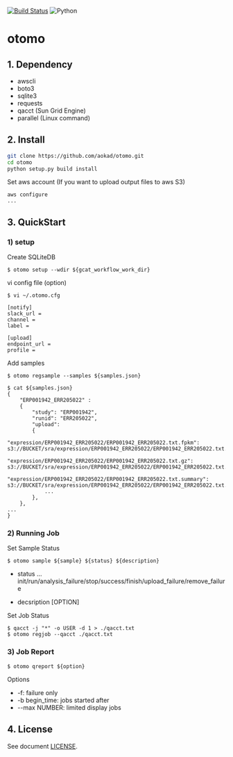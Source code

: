 [![Build Status](https://api.travis-ci.com/aokad/otomo.svg?branch=master)](https://travis-ci.com/github/aokad/otomo)
![Python](https://img.shields.io/badge/python-3.6%20%7C%203.7%20%7C%203.8-blue.svg)

# otomo

## 1. Dependency

 - awscli
 - boto3
 - sqlite3
 - requests
 - qacct (Sun Grid Engine)
 - parallel (Linux command)

## 2. Install

```Bash
git clone https://github.com/aokad/otomo.git
cd otomo
python setup.py build install
```

Set aws account (If you want to upload output files to aws S3)
```
aws configure
...
```

## 3. QuickStart

### 1) setup

Create SQLiteDB
```
$ otomo setup --wdir ${gcat_workflow_work_dir}
```

vi config file (option)
```
$ vi ~/.otomo.cfg

[notify]
slack_url = 
channel = 
label = 

[upload]
endpoint_url = 
profile = 
```

Add samples
```
$ otomo regsample --samples ${samples.json}
```

```
$ cat ${samples.json}
{
    "ERP001942_ERR205022" :
    {
        "study": "ERP001942",
        "runid": "ERR205022",
        "upload": 
        {
            "expression/ERP001942_ERR205022/ERP001942_ERR205022.txt.fpkm":                 s3://BUCKET/sra/expression/ERP001942_ERR205022/ERP001942_ERR205022.txt.fpkm,
            "expression/ERP001942_ERR205022/ERP001942_ERR205022.txt.gz":                   s3://BUCKET/sra/expression/ERP001942_ERR205022/ERP001942_ERR205022.txt.gz,
            "expression/ERP001942_ERR205022/ERP001942_ERR205022.txt.summary":              s3://BUCKET/sra/expression/ERP001942_ERR205022/ERP001942_ERR205022.txt.summary,
            ...
        },
    },
...
}
```

### 2) Running Job

Set Sample Status
```
$ otomo sample ${sample} ${status} ${description}
```

 - status ...
    init/run/analysis_failure/stop/success/finish/upload_failure/remove_failure

 - decsription [OPTION]

Set Job Status
```
$ qacct -j "*" -o USER -d 1 > ./qacct.txt
$ otomo regjob --qacct ./qacct.txt
```

### 3) Job Report

```
$ otomo qreport ${option}
```

Options
 - -f: failure only
 - -b begin_time: jobs started after
 - --max NUMBER: limited display jobs

## 4. License 

See document [LICENSE](./LICENSE).
